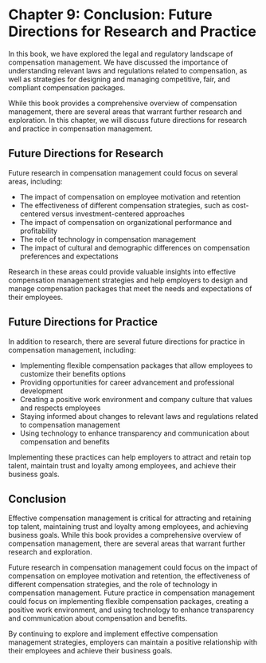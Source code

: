Chapter 9: Conclusion: Future Directions for Research and Practice
==================================================================

In this book, we have explored the legal and regulatory landscape of compensation management. We have discussed the importance of understanding relevant laws and regulations related to compensation, as well as strategies for designing and managing competitive, fair, and compliant compensation packages.

While this book provides a comprehensive overview of compensation management, there are several areas that warrant further research and exploration. In this chapter, we will discuss future directions for research and practice in compensation management.

Future Directions for Research
------------------------------

Future research in compensation management could focus on several areas, including:

* The impact of compensation on employee motivation and retention
* The effectiveness of different compensation strategies, such as cost-centered versus investment-centered approaches
* The impact of compensation on organizational performance and profitability
* The role of technology in compensation management
* The impact of cultural and demographic differences on compensation preferences and expectations

Research in these areas could provide valuable insights into effective compensation management strategies and help employers to design and manage compensation packages that meet the needs and expectations of their employees.

Future Directions for Practice
------------------------------

In addition to research, there are several future directions for practice in compensation management, including:

* Implementing flexible compensation packages that allow employees to customize their benefits options
* Providing opportunities for career advancement and professional development
* Creating a positive work environment and company culture that values and respects employees
* Staying informed about changes to relevant laws and regulations related to compensation management
* Using technology to enhance transparency and communication about compensation and benefits

Implementing these practices can help employers to attract and retain top talent, maintain trust and loyalty among employees, and achieve their business goals.

Conclusion
----------

Effective compensation management is critical for attracting and retaining top talent, maintaining trust and loyalty among employees, and achieving business goals. While this book provides a comprehensive overview of compensation management, there are several areas that warrant further research and exploration.

Future research in compensation management could focus on the impact of compensation on employee motivation and retention, the effectiveness of different compensation strategies, and the role of technology in compensation management. Future practice in compensation management could focus on implementing flexible compensation packages, creating a positive work environment, and using technology to enhance transparency and communication about compensation and benefits.

By continuing to explore and implement effective compensation management strategies, employers can maintain a positive relationship with their employees and achieve their business goals.
